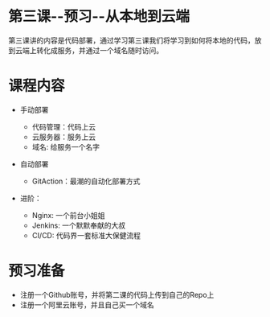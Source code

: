 # 第三课--预习--从本地到云端

第三课讲的内容是代码部署，通过学习第三课我们将学习到如何将本地的代码，放到云端上转化成服务，并通过一个域名随时访问。



# 课程内容

* 手动部署
  * 代码管理：代码上云
  * 云服务器：服务上云
  * 域名: 给服务一个名字

* 自动部署

  * GitAction：最潮的自动化部署方式

* 进阶：
  * Nginx: 一个前台小姐姐
  * Jenkins:  一个默默奉献的大叔
  * CI/CD: 代码界一套标准大保健流程



# 预习准备

* 注册一个Github账号，并将第二课的代码上传到自己的Repo上
* 注册一个阿里云账号，并且自己买一个域名





